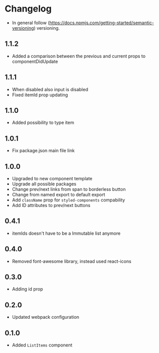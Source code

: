 # Changelog

* In general follow (https://docs.npmjs.com/getting-started/semantic-versioning) versioning.
## 1.1.2
* Added a comparison between the previous and current props to componentDidUpdate

## 1.1.1
* When disabled also input is disabled
* Fixed itemId prop updating

## 1.1.0
* Added possibility to type item

## 1.0.1
* Fix package.json main file link

## 1.0.0
* Upgraded to new component template
* Upgrade all possible packages
* Change prev/next links from span to borderless button
* Change from named export to default export
* Add `className` prop for `styled-components` compability
* Add ID attributes to prev/next buttons

## 0.4.1
* itemIds doesn't have to be a Immutable list anymore

## 0.4.0
* Removed font-awesome library, instead used react-icons

## 0.3.0
* Adding id prop

## 0.2.0
* Updated webpack configuration

## 0.1.0
* Added `ListItems` component
